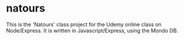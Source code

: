 # natours

This is the 'Natours' class project for the Udemy online class on Node/Express.
It is written in Javascript/Express, using the Mondo DB.
